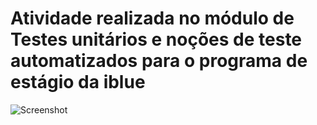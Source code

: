 # Atividade realizada no módulo de Testes unitários e noções de teste automatizados para o programa de estágio da iblue 
![Screenshot](Screenshot.png)
